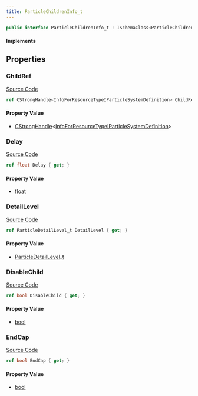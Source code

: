 ```yaml
---
title: ParticleChildrenInfo_t
---
```


```csharp
public interface ParticleChildrenInfo_t : ISchemaClass<ParticleChildrenInfo_t>, ISchemaField, ISchemaClass, INativeHandle
```

#### Implements

## Properties

### ChildRef

[Source Code](https://github.com/swiftly-solution/swiftlys2/blob/main/managed/src/SwiftlyS2.Generated/Schemas/Interfaces/ParticleChildrenInfo_t.cs#L17)

```csharp
ref CStrongHandle<InfoForResourceTypeIParticleSystemDefinition> ChildRef { get; }
```

#### Property Value

- [CStrongHandle](/docs/api/shared/natives/cstronghandle-1)<[InfoForResourceTypeIParticleSystemDefinition](/docs/api/shared/schemadefinitions/infoforresourcetypeiparticlesystemdefinition)>

### Delay

[Source Code](https://github.com/swiftly-solution/swiftlys2/blob/main/managed/src/SwiftlyS2.Generated/Schemas/Interfaces/ParticleChildrenInfo_t.cs#L19)

```csharp
ref float Delay { get; }
```

#### Property Value

- [float](https://learn.microsoft.com/dotnet/api/system.single)

### DetailLevel

[Source Code](https://github.com/swiftly-solution/swiftlys2/blob/main/managed/src/SwiftlyS2.Generated/Schemas/Interfaces/ParticleChildrenInfo_t.cs#L25)

```csharp
ref ParticleDetailLevel_t DetailLevel { get; }
```

#### Property Value

- [ParticleDetailLevel_t](/docs/api/shared/schemadefinitions/particledetaillevel_t)

### DisableChild

[Source Code](https://github.com/swiftly-solution/swiftlys2/blob/main/managed/src/SwiftlyS2.Generated/Schemas/Interfaces/ParticleChildrenInfo_t.cs#L23)

```csharp
ref bool DisableChild { get; }
```

#### Property Value

- [bool](https://learn.microsoft.com/dotnet/api/system.boolean)

### EndCap

[Source Code](https://github.com/swiftly-solution/swiftlys2/blob/main/managed/src/SwiftlyS2.Generated/Schemas/Interfaces/ParticleChildrenInfo_t.cs#L21)

```csharp
ref bool EndCap { get; }
```

#### Property Value

- [bool](https://learn.microsoft.com/dotnet/api/system.boolean)

